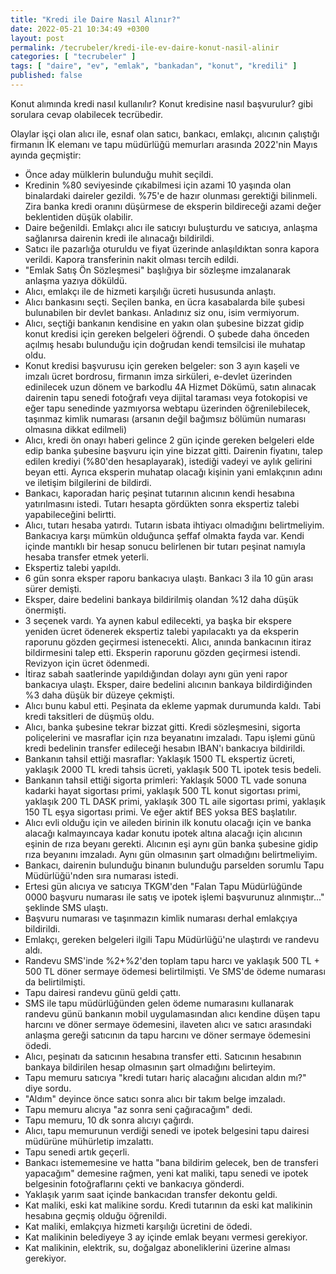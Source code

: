 ```yaml
---
title: "Kredi ile Daire Nasıl Alınır?"
date: 2022-05-21 10:34:49 +0300
layout: post
permalink: /tecrubeler/kredi-ile-ev-daire-konut-nasil-alinir
categories: [ "tecrubeler" ]
tags: [ "daire", "ev", "emlak", "bankadan", "konut", "kredili" ]
published: false
---
```


Konut alımında kredi nasıl kullanılır? Konut kredisine nasıl başvurulur? gibi sorulara cevap olabilecek tecrübedir.

Olaylar işçi olan alıcı ile, esnaf olan satıcı, bankacı, emlakçı, alıcının çalıştığı firmanın İK elemanı ve tapu müdürlüğü memurları arasında 2022'nin Mayıs ayında geçmiştir:

- Önce aday mülklerin bulunduğu muhit seçildi.
- Kredinin %80 seviyesinde çıkabilmesi için azami 10 yaşında olan binalardaki daireler gezildi. %75'e de hazır olunması gerektiği bilinmeli. Zira banka kredi oranını düşürmese de eksperin bildireceği azami değer beklentiden düşük olabilir.
- Daire beğenildi. Emlakçı alıcı ile satıcıyı buluşturdu ve satıcıya, anlaşma sağlanırsa dairenin kredi ile alınacağı bildirildi.
- Satıcı ile pazarlığa oturuldu ve fiyat üzerinde anlaşıldıktan sonra kapora verildi. Kapora transferinin nakit olması tercih edildi.
- "Emlak Satış Ön Sözleşmesi" başlığıya bir sözleşme imzalanarak anlaşma yazıya döküldü.
- Alıcı, emlakçı ile de hizmeti karşılığı ücreti hususunda anlaştı.
- Alıcı bankasını seçti. Seçilen banka, en ücra kasabalarda bile şubesi bulunabilen bir devlet bankası. Anladınız siz onu, isim vermiyorum.
- Alıcı, seçtiği bankanın kendisine en yakın olan şubesine bizzat gidip konut kredisi için gereken belgeleri öğrendi. O şubede daha önceden açılmış hesabı bulunduğu için doğrudan kendi temsilcisi ile muhatap oldu.
- Konut kredisi başvurusu için gereken belgeler: son 3 ayın kaşeli ve imzalı ücret bordrosu, firmanın imza sirküleri, e-devlet üzerinden edinilecek uzun dönem ve barkodlu 4A Hizmet Dökümü, satın alınacak dairenin tapu senedi fotoğrafı veya dijital taraması veya fotokopisi ve eğer tapu senedinde yazmıyorsa webtapu üzerinden öğrenilebilecek, taşınmaz kimlik numarası (arsanın değil bağımsız bölümün numarası olmasına dikkat edilmeli)
- Alıcı, kredi ön onayı haberi gelince 2 gün içinde gereken belgeleri elde edip banka şubesine başvuru için yine bizzat gitti. Dairenin fiyatını, talep edilen krediyi (%80'den hesaplayarak), istediği vadeyi ve aylık gelirini beyan etti. Ayrıca eksperin muhatap olacağı kişinin yani emlakçının adını ve iletişim bilgilerini de bildirdi.
- Bankacı, kaporadan hariç peşinat tutarının alıcının kendi hesabına yatırılmasını istedi. Tutarı hesapta gördükten sonra ekspertiz talebi yapabileceğini belirtti.
- Alıcı, tutarı hesaba yatırdı. Tutarın isbata ihtiyacı olmadığını belirtmeliyim. Bankacıya karşı mümkün olduğunca şeffaf olmakta fayda var. Kendi içinde mantıklı bir hesap sonucu belirlenen bir tutarı peşinat namıyla hesaba transfer etmek yeterli.
- Ekspertiz talebi yapıldı.
- 6 gün sonra eksper raporu bankacıya ulaştı. Bankacı 3 ila 10 gün arası sürer demişti.
- Eksper, daire bedelini bankaya bildirilmiş olandan %12 daha düşük önermişti.
- 3 seçenek vardı. Ya aynen kabul edilecekti, ya başka bir ekspere yeniden ücret ödenerek ekspertiz talebi yapılacaktı ya da eksperin raporunu gözden geçirmesi istenecekti. Alıcı, anında bankacının itiraz bildirmesini talep etti. Eksperin raporunu gözden geçirmesi istendi. Revizyon için ücret ödenmedi.
- İtiraz sabah saatlerinde yapıldığından dolayı aynı gün yeni rapor bankacıya ulaştı. Eksper, daire bedelini alıcının bankaya bildirdiğinden %3 daha düşük bir düzeye çekmişti.
- Alıcı bunu kabul etti. Peşinata da ekleme yapmak durumunda kaldı. Tabi kredi taksitleri de düşmüş oldu.
- Alıcı, banka şubesine tekrar bizzat gitti. Kredi sözleşmesini, sigorta poliçelerini ve masraflar için rıza beyanatını imzaladı. Tapu işlemi günü kredi bedelinin transfer edileceği hesabın IBAN'ı bankacıya bildirildi.
- Bankanın tahsil ettiği masraflar: Yaklaşık 1500 TL ekspertiz ücreti, yaklaşık 2000 TL kredi tahsis ücreti, yaklaşık 500 TL ipotek tesis bedeli.
- Bankanın tahsil ettiği sigorta primleri: Yaklaşık 5000 TL vade sonuna kadarki hayat sigortası primi, yaklaşık 500 TL konut sigortası primi, yaklaşık 200 TL DASK primi, yaklaşık 300 TL aile sigortası primi, yaklaşık 150 TL eşya sigortası primi. Ve eğer aktif BES yoksa BES başlatılır.
- Alıcı evli olduğu için ve aileden birinin ilk konutu olacağı için ve banka alacağı kalmayıncaya kadar konutu ipotek altına alacağı için alıcının eşinin de rıza beyanı gerekti. Alıcının eşi aynı gün banka şubesine gidip rıza beyanını imzaladı. Aynı gün olmasının şart olmadığını belirtmeliyim.
- Bankacı, dairenin bulunduğu binanın bulunduğu parselden sorumlu Tapu Müdürlüğü'nden sıra numarası istedi.
- Ertesi gün alıcıya ve satıcıya TKGM'den "Falan Tapu Müdürlüğünde 0000 başvuru numarası ile satış ve ipotek işlemi başvurunuz alınmıştır..." şeklinde SMS ulaştı.
- Başvuru numarası ve taşınmazın kimlik numarası derhal emlakçıya bildirildi.
- Emlakçı, gereken belgeleri ilgili Tapu Müdürlüğü'ne ulaştırdı ve randevu aldı.
- Randevu SMS'inde %2+%2'den toplam tapu harcı ve yaklaşık 500 TL + 500 TL döner sermaye ödemesi belirtilmişti. Ve SMS'de ödeme numarası da belirtilmişti.
- Tapu dairesi randevu günü geldi çattı.
- SMS ile tapu müdürlüğünden gelen ödeme numarasını kullanarak randevu günü bankanın mobil uygulamasından alıcı kendine düşen tapu harcını ve döner sermaye ödemesini, ilaveten alıcı ve satıcı arasındaki anlaşma gereği satıcının da tapu harcını ve döner sermaye ödemesini ödedi.
- Alıcı, peşinatı da satıcının hesabına transfer etti. Satıcının hesabının bankaya bildirilen hesap olmasının şart olmadığını belirteyim.
- Tapu memuru satıcıya "kredi tutarı hariç alacağını alıcıdan aldın mı?" diye sordu.
- "Aldım" deyince önce satıcı sonra alıcı bir takım belge imzaladı.
- Tapu memuru alıcıya "az sonra seni çağıracağım" dedi.
- Tapu memuru, 10 dk sonra alıcıyı çağırdı.
- Alıcı, tapu memurunun verdiği senedi ve ipotek belgesini tapu dairesi müdürüne mühürletip imzalattı.
- Tapu senedi artık geçerli.
- Bankacı istememesine ve hatta "bana bildirim gelecek, ben de transferi yapacağım" demesine rağmen, yeni kat maliki, tapu senedi ve ipotek belgesinin fotoğraflarını çekti ve bankacıya gönderdi.
- Yaklaşık yarım saat içinde bankacıdan transfer dekontu geldi.
- Kat maliki, eski kat malikine sordu. Kredi tutarının da eski kat malikinin hesabına geçmiş olduğu öğrenildi.
- Kat maliki, emlakçıya hizmeti karşılığı ücretini de ödedi.
- Kat malikinin belediyeye 3 ay içinde emlak beyanı vermesi gerekiyor.
- Kat malikinin, elektrik, su, doğalgaz aboneliklerini üzerine alması gerekiyor.